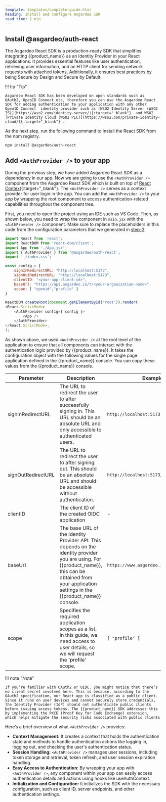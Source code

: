 ```yaml
---
template: templates/complete-guide.html
heading: Install and configure Asgardeo SDK
read_time: 2 min
---
```


## Install @asgardeo/auth-react

The Asgardeo React SDK is a production-ready SDK that simplifies integrating {{product_name}} as an Identity Provider in your React applications. It provides essential features like user authentication, retrieving user information, and an HTTP client for sending network requests with attached tokens. Additionally, it ensures best practices by being Secure by Design and Secure by Default.

!!! tip "Tip"

    Asgardeo React SDK has been developed on open standards such as OAuth2, OpenID Connect etc, therefore you can use the Asgardeo React SDK for adding authentication to your application with any other OpenID Connect  identity provider such as [WSO2 Identity Server (WSO2 IS)](https://wso2.com/identity-server/){:target="_blank"}  and WSO2 [Private Identity Cloud (WSO2 PIC)](https://wso2.com/private-identity-cloud/){:target="_blank"} .

As the next step, run the following command to install the React SDK from the npm registry.

```bash
npm install @asgardeo/auth-react

```

## Add `<AuthProvider />` to your app

During the previous step, we have added Asgardeo React SDK as a dependency in our app.  Now we are going to use the `<AuthProvider />` component from the Asgardeo React SDK which is  built on top of [React Context](https://react.dev/learn/passing-data-deeply-with-context){:target="_blank"}.  The `<AuthProvider />` serves as a context provider for user login in the app. You can add the `<AuthProvider />` to your app by  wrapping  the root component to access authentication-related capabilities throughout the component tree.

First, you need to open the project using an IDE such as VS Code. Then,  as shown below, you need to wrap the **<App/>** component in `main.jsx` with the `<AuthProvider />` component. Make sure to replace the placeholders in this code from the configuration parameters that we generated in [step-3](http://localhost:8000/asgardeo/docs/complete-guides/react/register-an-application/).

```javascript
import React from 'react';
import ReactDOM from 'react-dom/client';
import App from './App.jsx';
import { AuthProvider } from '@asgardeo/auth-react';
import './index.css';

const config = {
    signInRedirectURL: "http://localhost:5173",
    signOutRedirectURL: "http://localhost:5173",
    clientID: "<your-app-client-id>",
    baseUrl: "https://api.asgardeo.io/t/<your-organization-name>",
    scope: [ "openid","profile" ]
}

ReactDOM.createRoot(document.getElementById('root')).render(
<React.StrictMode>
    <AuthProvider config={ config }>
        <App />
    </AuthProvider>
</React.StrictMode>,
);

```

As shown above, we used `<AuthProvider />` at the root level of the application to ensure that all components can interact with the authentication logic provided by {{product_name}}. It takes the configuration object with the following values for the single page application defined in the {{product_name}} console. You can copy these values from the {{product_name}}  console.

| Parameter              | Description                                                                                                          | Example                           |
|-----------------------|----------------------------------------------------------------------------------------------------------------------|-----------------------------------|
| signInRedirectURL     | The URL to redirect the user to after successfully signing in. This URL should be an absolute URL and only accessible to authenticated users. | `http://localhost:5173`          |
| signOutRedirectURL    | The URL to redirect the user to after signing out. This should be an absolute URL and should be accessible without authentication. | `http://localhost:5173/login`     |
| clientID              | The client ID of the created OIDC application                                                                       | -                                 |
| baseUrl               | The base URL of the Identity Provider API. This depends on the identity provider you are using. For {{product_name}}, this can be obtained from your application settings in the {{product_name}} console. | `https://www.asgardeo.io/t/<org_name>` |
| scope                 | Specifies the required application scopes as a list. In this guide, we need access to user details, so we will request the 'profile' scope. | `[ "profile" ]`                  |

!!! note "Note"

    If you’re familiar with OAuth2 or OIDC, you might notice that there’s no client secret involved here. This is because, according to the OAuth2 specification, our React app is classified as a public client. Since it runs on user devices and cannot securely store credentials, the Identity Provider (IdP) should not authenticate public clients before issuing access tokens. The {{product_name}} SDK addresses this by implementing the PKCE (Proof Key for Code Exchange) extension, which helps mitigate the security risks associated with public clients

Here’s a brief overview of what `<AuthProvider />` provides:

* **Context Management:** It creates a context that holds the authentication state and methods to handle authentication actions like logging in, logging out, and checking the user's authentication status.
* **Session Handling:** `<AuthProvider />` manages user sessions, including token storage and retrieval, token refresh, and user session expiration handling.
* **Easy Access to Authentication:** By wrapping your app with `<AuthProvider />`, any component within your app can easily access authentication details and actions using hooks like useAuthContext.
* **Initialization and Configuration:** It initializes the SDK with the necessary configuration, such as client ID, server endpoints, and other authentication settings.
